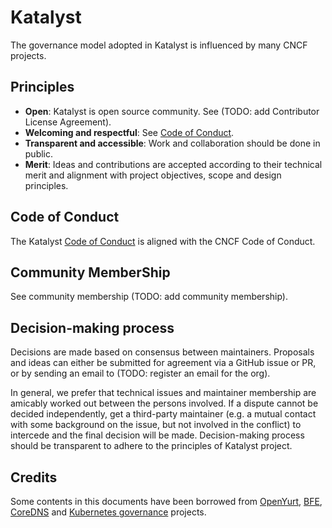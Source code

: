 # Katalyst

The governance model adopted in Katalyst is influenced by many CNCF projects.

## Principles

- **Open**: Katalyst is open source community. See (TODO: add Contributor License Agreement).
- **Welcoming and respectful**: See [Code of Conduct](https://github.com/cncf/foundation/blob/master/code-of-conduct.md).
- **Transparent and accessible**: Work and collaboration should be done in public.
- **Merit**: Ideas and contributions are accepted according to their technical merit
  and alignment with project objectives, scope and design principles.

## Code of Conduct

The Katalyst [Code of Conduct](CODE_OF_CONDUCT.md) is aligned with the CNCF Code of Conduct.

## Community MemberShip

See community membership (TODO: add community membership).

## Decision-making process

Decisions are made based on consensus between maintainers.
Proposals and ideas can either be submitted for agreement via a GitHub issue or PR,
or by sending an email to (TODO: register an email for the org).

In general, we prefer that technical issues and maintainer membership are amicably worked out between the persons involved.
If a dispute cannot be decided independently, get a third-party maintainer (e.g. a mutual contact with some background
on the issue, but not involved in the conflict) to intercede and the final decision will be made.
Decision-making process should be transparent to adhere to the principles of Katalyst project.

## Credits

Some contents in this documents have been borrowed from [OpenYurt](https://github.com/openyurtio/openyurt/blob/master/GOVERNANCE.md),
[BFE](https://github.com/bfenetworks/bfe/blob/develop/GOVERNANCE.md), [CoreDNS](https://github.com/coredns/coredns/blob/master/GOVERNANCE.md) 
and [Kubernetes governance](https://github.com/kubernetes/community/blob/master/governance.md) projects.